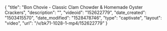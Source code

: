 {
    "title": "Bon Chovie - Classic Clam Chowder & Homemade Oyster Crackers",
    "description": "",
    "videoid": "152622779",
    "date_created": "1503415570",
    "date_modified": "1528478746",
    "type": "captivate",
    "layout": "video",
    "url": "\/v\/bk71-1028-1-mp4\/152622779"
}